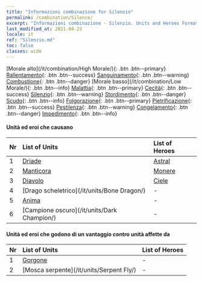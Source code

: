 ```yaml
---
title: "Informazioni combinazione for Silenzio"
permalink: /combination/Silence/
excerpt: "Informazioni combinazione - Silenzio. Units and Heroes Formation."
last_modified_at: 2021-04-23
locale: it
ref: "Silenzio.md"
toc: false
classes: wide
---
```


  [Morale alto](/it/combination/High Morale/){: .btn .btn--primary} [Rallentamento](/it/combination/Slow/){: .btn .btn--success} [Sanguinamento](/it/combination/Bleeding/){: .btn .btn--warning} [Combustione](/it/combination/Burning/){: .btn .btn--danger} [Morale basso](/it/combination/Low Morale/){: .btn .btn--info} [Malattia](/it/combination/Disease/){: .btn .btn--primary} [Cecità](/it/combination/Blind/){: .btn .btn--success} [Silenzio](/it/combination/Silence/){: .btn .btn--warning} [Stordimento](/it/combination/Stun/){: .btn .btn--danger} [Scudo](/it/combination/Shield/){: .btn .btn--info} [Folgorazione](/it/combination/Static/){: .btn .btn--primary} [Pietrificazione](/it/combination/Petrify/){: .btn .btn--success} [Pestilenza](/it/combination/Plague/){: .btn .btn--warning} [Congelamento](/it/combination/Freeze/){: .btn .btn--danger} [Impedimento](/it/combination/Deterrence/){: .btn .btn--info} 


#### Unità ed eroi che causano <Silenzio>

  | Nr |  List of Units  | List of Heroes | 
  |:---|:----------------|:---------------| 
  | 1 | [Driade](/it/units/Sprite/) | [Astral](/it/heroes/Astral/) |
  | 2 | [Manticora](/it/units/Manticore/) | [Monere](/it/heroes/Monere/) |
  | 3 | [Diavolo](/it/units/Devil/) | [Ciele](/it/heroes/Ciele/) |
  | 4 | [Drago scheletrico](/it/units/Bone Dragon/) | - |
  | 5 | [Anima](/it/units/Wight/) | - |
  | 6 | [Campione oscuro](/it/units/Dark Champion/) | - |


#### Unità ed eroi che godono di un vantaggio contro unità affette da <Silenzio>

  | Nr |  List of Units  | List of Heroes | 
  |:---|:----------------|:---------------| 
  | 1 | [Gorgone](/it/units/Gorgon/) | - |
  | 2 | [Mosca serpente](/it/units/Serpent Fly/) | - |
